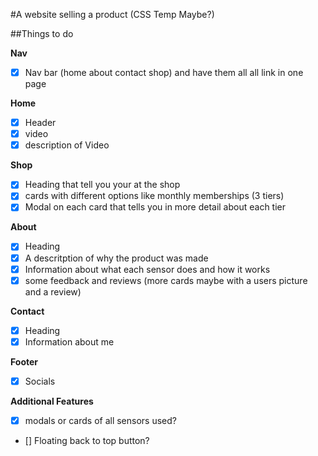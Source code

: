 #A website selling a product (CSS Temp Maybe?)

##Things to do


**Nav**
- [x] Nav bar (home about contact shop) and have them all all link in one page

**Home**
- [x]	Header
- [x]	video 
- [x]	description of Video	

**Shop**
- [x]	Heading that tell you your at the shop
- [x]	cards with different options like monthly memberships (3 tiers)	
- [x]	Modal on each card that tells you in more detail about each tier

**About**
- [x]	Heading 
- [x]	A descritption of why the product was made 
- [x]	Information about what each sensor does and how it works
- [x]	some feedback and reviews (more cards maybe with a users picture and a review)

**Contact**
- [x]	Heading
- [x]	Information about me

**Footer**
- [x]	Socials


**Additional Features**
- [x]	modals or cards of all sensors used?
- []    Floating back to top button?

